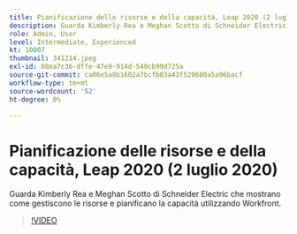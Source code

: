 ```yaml
---
title: Pianificazione delle risorse e della capacità, Leap 2020 (2 luglio 2020)
description: Guarda Kimberly Rea e Meghan Scotto di Schneider Electric che mostrano come gestiscono le risorse e pianificano la capacità utilizzando Workfront.
role: Admin, User
level: Intermediate, Experienced
kt: 10007
thumbnail: 341214.jpeg
exl-id: 08ea7c36-dffe-47e9-914d-540cb99d725a
source-git-commit: ca06e5a8b1602a7bcfb83a43f529680a5a96bacf
workflow-type: tm+mt
source-wordcount: '52'
ht-degree: 0%

---
```


# Pianificazione delle risorse e della capacità, Leap 2020 (2 luglio 2020)

Guarda Kimberly Rea e Meghan Scotto di Schneider Electric che mostrano come gestiscono le risorse e pianificano la capacità utilizzando Workfront.

>[!VIDEO](https://video.tv.adobe.com/v/341214/?quality=12&learn=on)

